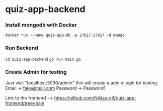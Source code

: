 # quiz-app-backend
 
### Install mongodb with Docker

```docker run --name quiz-app-db -p 27017:27017 -d mongo```

### Run Backend

```cd quiz-app-backend```
```go run main.go``` 

### Create Admin for testing

Just visit "localhost:3030/admin" this will create a admin login for testing.
Email    -> fake@mail.com
Password -> Password1

Link to the frontend --> https://github.com/Niklas-gif/quiz-app-frontend/tree/main